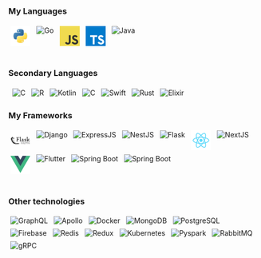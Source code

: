 
### My Languages
<div class="row">
<img src="https://raw.githubusercontent.com/github/explore/80688e429a7d4ef2fca1e82350fe8e3517d3494d/topics/python/python.png" alt="Python" height="40" style="vertical-align:top; margin:4px">
 <img src="https://golang.org/lib/godoc/images/go-logo-blue.svg" alt="Go" height="24" style="vertical-align:top; margin:4px">
<img src="https://raw.githubusercontent.com/github/explore/80688e429a7d4ef2fca1e82350fe8e3517d3494d/topics/javascript/javascript.png" alt="Javascript" height="40" style="vertical-align:top; margin:4px">
  <img src="https://raw.githubusercontent.com/github/explore/80688e429a7d4ef2fca1e82350fe8e3517d3494d/topics/typescript/typescript.png" alt="Typescript" height="40" style="vertical-align:top; margin:4px">
 <img src="https://brandslogos.com/wp-content/uploads/images/large/java-logo-1.png" alt="Java" height="40" style="vertical-align:top; margin:4px">
 </div>
 <br />
 
 ### Secondary Languages
 <div class="row>
 <img src="https://cdnlogo.com/logos/c/27/c.svg" alt="c#" height="40" style="vertical-align:top; margin:4px">
 <img src="https://cdn.iconscout.com/icon/free/png-512/c-programming-569564.png" alt="C" height="40" style="vertical-align:top; margin:4px">
  <img src="https://upload.wikimedia.org/wikipedia/commons/thumb/1/1b/R_logo.svg/724px-R_logo.svg.png" alt="R" height="40" style="vertical-align:top; margin:4px">
  <img src="https://download.logo.wine/logo/Kotlin_(programming_language)/Kotlin_(programming_language)-Logo.wine.png" alt="Kotlin" height="40" style="vertical-align:top; margin:4px">
 <img src="https://cdn.iconscout.com/icon/free/png-512/c-programming-569564.png" alt="C" height="40" style="vertical-align:top; margin:4px">
 <img src="https://image.flaticon.com/icons/png/512/919/919833.png" alt="Swift" height="40" style="vertical-align:top; margin:4px">
 <img src="https://upload.wikimedia.org/wikipedia/commons/thumb/d/d5/Rust_programming_language_black_logo.svg/2048px-Rust_programming_language_black_logo.svg.png" alt="Rust" height="40" style="vertical-align:top; margin:4px">
  <img src="https://upload.wikimedia.org/wikipedia/commons/9/92/Official_Elixir_logo.png" alt="Elixir" height="40" style="vertical-align:top; margin:4px">
 </div>

 
 
 ### My Frameworks
 <div class="row">
  <img src="https://raw.githubusercontent.com/github/explore/80688e429a7d4ef2fca1e82350fe8e3517d3494d/topics/flask/flask.png" alt="Flask" height="40" style="vertical-align:top; margin:4px">
 <img src="https://nextsoftware.io/files/images/logos/main/django-logo.png" alt="Django" height="40" style="vertical-align:top; margin:4px">
  <img src="https://upload.wikimedia.org/wikipedia/commons/6/64/Expressjs.png" alt="ExpressJS" height="40" style="vertical-align:top; margin:4px">
   <img src="https://d33wubrfki0l68.cloudfront.net/e937e774cbbe23635999615ad5d7732decad182a/26072/logo-small.ede75a6b.svg" alt="NestJS" height="40" style="vertical-align:top; margin:4px">
   <img src="https://raw.githubusercontent.com/gofiber/docs/master/static/fiber_v2_logo.svg" alt="Flask" height="28" style="vertical-align:top; margin:4px">
 <img src="https://raw.githubusercontent.com/github/explore/80688e429a7d4ef2fca1e82350fe8e3517d3494d/topics/react/react.png" alt="React" height="40" style="vertical-align:top; margin:4px">
 <img src="https://upload.wikimedia.org/wikipedia/commons/thumb/8/8e/Nextjs-logo.svg/800px-Nextjs-logo.svg.png" alt="NextJS" height="40" style="vertical-align:top; margin:4px">
 <img src="https://raw.githubusercontent.com/github/explore/80688e429a7d4ef2fca1e82350fe8e3517d3494d/topics/vue/vue.png" alt="Vue" height="40" style="vertical-align:top; margin:4px">
 <img src="https://cdn.icon-icons.com/icons2/2107/PNG/512/file_type_flutter_icon_130599.png" alt="Flutter" height="40" style="vertical-align:top; margin:4px">
  <img src="https://www.endivesoftware.com/blog/wp-content/uploads/2020/01/Spring-Boot-Application-Development.png" alt="Spring Boot" height="40" style="vertical-align:top; margin:4px">
 <img src="https://upload.wikimedia.org/wikipedia/commons/thumb/e/ee/.NET_Core_Logo.svg/1024px-.NET_Core_Logo.svg.png" alt="Spring Boot" height="40" style="vertical-align:top; margin:4px">
 </div>
 <br />
 
 
 ### Other technologies
 <div class="row">
  <img src="https://upload.wikimedia.org/wikipedia/commons/1/17/GraphQL_Logo.svg" alt="GraphQL" height="40" style="vertical-align:top; margin:4px">
  <img src="https://seeklogo.com/images/A/apollo-logo-DC7DD3C444-seeklogo.com.png" alt="Apollo" height="40" style="vertical-align:top; margin:4px">
  <img src="https://www.docker.com/sites/default/files/d8/2019-07/vertical-logo-monochromatic.png" alt="Docker" height="40" style="vertical-align:top; margin:4px">
  <img src="https://infinapps.com/wp-content/uploads/2018/10/mongodb-logo.png" alt="MongoDB" height="52" style="vertical-align:top; margin:4px">
   <img src="https://upload.wikimedia.org/wikipedia/commons/thumb/2/29/Postgresql_elephant.svg/1200px-Postgresql_elephant.svg.png" alt="PostgreSQL" height="40"   style="vertical-align:top; margin:4px">
   <img src="https://firebase.google.com/downloads/brand-guidelines/PNG/logo-vertical.png" alt="Firebase" height="52" style="vertical-align:top; margin:4px">
  <img src="https://download.logo.wine/logo/Redis/Redis-Logo.wine.png" alt="Redis" height="52" style="vertical-align:top; margin:4px">
 <img src="https://upload.wikimedia.org/wikipedia/commons/4/49/Redux.png" alt="Redux" height="48" style="vertical-align:top; margin:4px">
 <img src="https://download.logo.wine/logo/Kubernetes/Kubernetes-Logo.wine.png" alt="Kubernetes" height="52" style="vertical-align:top; margin:4px">
  <img src="https://miro.medium.com/max/800/1*nPcdyVwgcuEZiEZiRqApug.jpeg" alt="Pyspark" height="52" style="vertical-align:top; margin:4px">
  <img src="https://cdn.iconscout.com/icon/free/png-512/rabbitmq-282296.png" alt="RabbitMQ" height="40"   style="vertical-align:top; margin:4px">
 <img src="https://s.appbrain.com/static/202103031751824/blob/sdk-logos/grpc.png" alt="gRPC" height="40"   style="vertical-align:top; margin:4px">
</div>
<!--
**AleX77NP/AleX77NP** is a ✨ _special_ ✨ repository because its `README.md` (this file) appears on your GitHub profile.
-->
